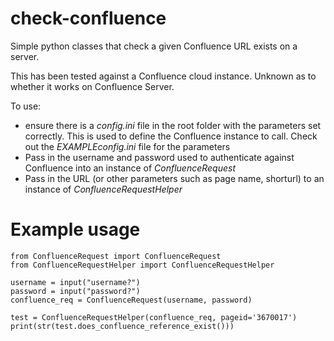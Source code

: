 # check-confluence
Simple python classes that check a given Confluence URL exists on a server.

This has been tested against a Confluence cloud instance. Unknown as to whether it works on Confluence Server.

To use:
* ensure there is a *config.ini* file in the root folder with the parameters set correctly. This is used to define the Confluence instance to call. Check out the *EXAMPLEconfig.ini* file for the parameters
* Pass in the username and password used to authenticate against Confluence into an instance of *ConfluenceRequest*
* Pass in the URL (or other parameters such as page name, shorturl) to an instance of *ConfluenceRequestHelper*
# Example usage
```
from ConfluenceRequest import ConfluenceRequest
from ConfluenceRequestHelper import ConfluenceRequestHelper

username = input("username?")
password = input("password?")
confluence_req = ConfluenceRequest(username, password)

test = ConfluenceRequestHelper(confluence_req, pageid='3670017')
print(str(test.does_confluence_reference_exist()))
```